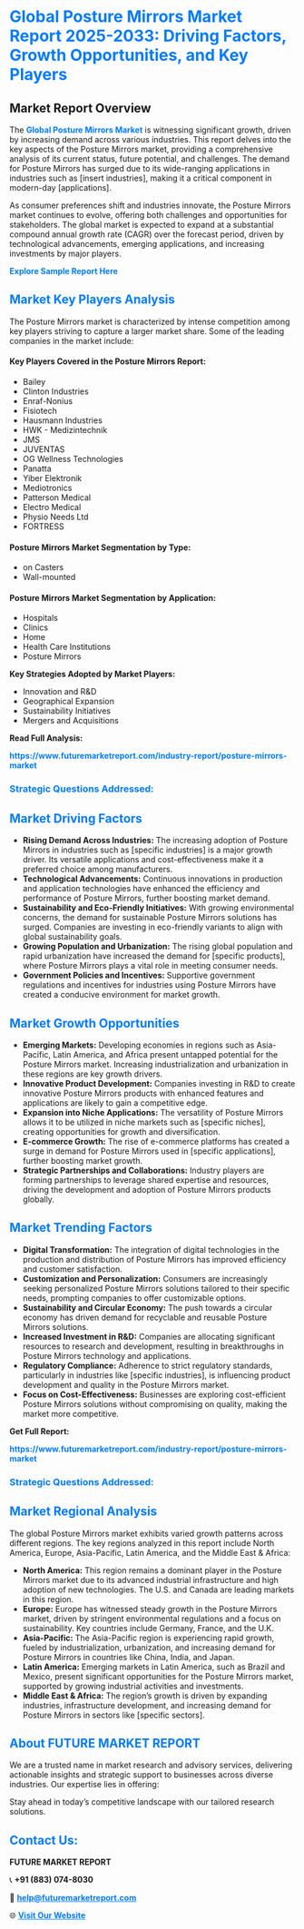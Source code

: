 <h1 style="color: #007BFF;">Global Posture Mirrors Market Report 2025-2033: Driving Factors, Growth Opportunities, and Key Players</h1>

<section id="overview">
<h2>Market Report Overview</h2>
<p>The <a href="https://www.futuremarketreport.com/industry-report/posture-mirrors-market" style="color: #007BFF; text-decoration: none;"><strong>Global Posture Mirrors Market</strong></a> is witnessing significant growth, driven by increasing demand across various industries. This report delves into the key aspects of the Posture Mirrors market, providing a comprehensive analysis of its current status, future potential, and challenges. The demand for Posture Mirrors has surged due to its wide-ranging applications in industries such as [insert industries], making it a critical component in modern-day [applications].</p>
<p>As consumer preferences shift and industries innovate, the Posture Mirrors market continues to evolve, offering both challenges and opportunities for stakeholders. The global market is expected to expand at a substantial compound annual growth rate (CAGR) over the forecast period, driven by technological advancements, emerging applications, and increasing investments by major players.</p>
</section>

<section id="overview">
<p><a href="https://www.futuremarketreport.com/request-sample/reportId=123423" style="color: #007BFF; text-decoration: none;"><strong>Explore Sample Report Here</strong></a></p>
</section>

<section id="key-players">
<h2 style="color: #007BFF;">Market Key Players Analysis</h2>
<p>The Posture Mirrors market is characterized by intense competition among key players striving to capture a larger market share. Some of the leading companies in the market include:</p>
<h4>Key Players Covered in the Posture Mirrors Report:</h4>
<ul><li>Bailey</li><li>Clinton Industries</li><li>Enraf-Nonius</li><li>Fisiotech</li><li>Hausmann Industries</li><li>HWK - Medizintechnik</li><li>JMS</li><li>JUVENTAS</li><li>OG Wellness Technologies</li><li>Panatta</li><li>Yiber Elektronik</li><li>Mediotronics</li><li>Patterson Medical</li><li>Electro Medical</li><li>Physio Needs Ltd</li><li>FORTRESS</li></ul>
<h4>Posture Mirrors Market Segmentation by Type:</h4>
<ul><li>on Casters</li><li>Wall-mounted</li></ul>

<h4>Posture Mirrors Market Segmentation by Application:</h4>
<ul><li>Hospitals</li><li>Clinics</li><li>Home</li><li>Health Care Institutions</li><li>Posture Mirrors</li></ul>
<p><strong>Key Strategies Adopted by Market Players:</strong></p>
<ul>
<li>Innovation and R&D</li>
<li>Geographical Expansion</li>
<li>Sustainability Initiatives</li>
<li>Mergers and Acquisitions</li>
</ul>
</section>

<section>
<p><strong>Read Full Analysis: </strong></p><a href="https://www.futuremarketreport.com/industry-report/posture-mirrors-market" style="color: #007BFF; text-decoration: none;"><strong>https://www.futuremarketreport.com/industry-report/posture-mirrors-market</strong></a>
<h3 style="color: #007BFF;">Strategic Questions Addressed:</h3>
</section>

<section id="driving-factors">
<h2 style="color: #007BFF;">Market Driving Factors</h2>
<ul>
<li><strong>Rising Demand Across Industries:</strong> The increasing adoption of Posture Mirrors in industries such as [specific industries] is a major growth driver. Its versatile applications and cost-effectiveness make it a preferred choice among manufacturers.</li>
<li><strong>Technological Advancements:</strong> Continuous innovations in production and application technologies have enhanced the efficiency and performance of Posture Mirrors, further boosting market demand.</li>
<li><strong>Sustainability and Eco-Friendly Initiatives:</strong> With growing environmental concerns, the demand for sustainable Posture Mirrors solutions has surged. Companies are investing in eco-friendly variants to align with global sustainability goals.</li>
<li><strong>Growing Population and Urbanization:</strong> The rising global population and rapid urbanization have increased the demand for [specific products], where Posture Mirrors plays a vital role in meeting consumer needs.</li>
<li><strong>Government Policies and Incentives:</strong> Supportive government regulations and incentives for industries using Posture Mirrors have created a conducive environment for market growth.</li>
</ul>
</section>

<section id="growth-opportunities">
<h2 style="color: #007BFF;">Market Growth Opportunities</h2>
<ul>
<li><strong>Emerging Markets:</strong> Developing economies in regions such as Asia-Pacific, Latin America, and Africa present untapped potential for the Posture Mirrors market. Increasing industrialization and urbanization in these regions are key growth drivers.</li>
<li><strong>Innovative Product Development:</strong> Companies investing in R&D to create innovative Posture Mirrors products with enhanced features and applications are likely to gain a competitive edge.</li>
<li><strong>Expansion into Niche Applications:</strong> The versatility of Posture Mirrors allows it to be utilized in niche markets such as [specific niches], creating opportunities for growth and diversification.</li>
<li><strong>E-commerce Growth:</strong> The rise of e-commerce platforms has created a surge in demand for Posture Mirrors used in [specific applications], further boosting market growth.</li>
<li><strong>Strategic Partnerships and Collaborations:</strong> Industry players are forming partnerships to leverage shared expertise and resources, driving the development and adoption of Posture Mirrors products globally.</li>
</ul>
</section>

<section id="trending-factors">
<h2 style="color: #007BFF;">Market Trending Factors</h2>
<ul>
<li><strong>Digital Transformation:</strong> The integration of digital technologies in the production and distribution of Posture Mirrors has improved efficiency and customer satisfaction.</li>
<li><strong>Customization and Personalization:</strong> Consumers are increasingly seeking personalized Posture Mirrors solutions tailored to their specific needs, prompting companies to offer customizable options.</li>
<li><strong>Sustainability and Circular Economy:</strong> The push towards a circular economy has driven demand for recyclable and reusable Posture Mirrors solutions.</li>
<li><strong>Increased Investment in R&D:</strong> Companies are allocating significant resources to research and development, resulting in breakthroughs in Posture Mirrors technology and applications.</li>
<li><strong>Regulatory Compliance:</strong> Adherence to strict regulatory standards, particularly in industries like [specific industries], is influencing product development and quality in the Posture Mirrors market.</li>
<li><strong>Focus on Cost-Effectiveness:</strong> Businesses are exploring cost-efficient Posture Mirrors solutions without compromising on quality, making the market more competitive.</li>
</ul>
</section>

<section>
<p><strong>Get Full Report: </strong></p><a href="https://www.futuremarketreport.com/industry-report/posture-mirrors-market" style="color: #007BFF; text-decoration: none;"><strong>https://www.futuremarketreport.com/industry-report/posture-mirrors-market</strong></a>
<h3 style="color: #007BFF;">Strategic Questions Addressed:</h3>
</section>


<section id="regional-analysis">
<h2 style="color: #007BFF;">Market Regional Analysis</h2>
<p>The global Posture Mirrors market exhibits varied growth patterns across different regions. The key regions analyzed in this report include North America, Europe, Asia-Pacific, Latin America, and the Middle East & Africa:</p>
<ul>
<li><strong>North America:</strong> This region remains a dominant player in the Posture Mirrors market due to its advanced industrial infrastructure and high adoption of new technologies. The U.S. and Canada are leading markets in this region.</li>
<li><strong>Europe:</strong> Europe has witnessed steady growth in the Posture Mirrors market, driven by stringent environmental regulations and a focus on sustainability. Key countries include Germany, France, and the U.K.</li>
<li><strong>Asia-Pacific:</strong> The Asia-Pacific region is experiencing rapid growth, fueled by industrialization, urbanization, and increasing demand for Posture Mirrors in countries like China, India, and Japan.</li>
<li><strong>Latin America:</strong> Emerging markets in Latin America, such as Brazil and Mexico, present significant opportunities for the Posture Mirrors market, supported by growing industrial activities and investments.</li>
<li><strong>Middle East & Africa:</strong> The region’s growth is driven by expanding industries, infrastructure development, and increasing demand for Posture Mirrors in sectors like [specific sectors].</li>
</ul>
</section>

<footer>
<h2 style="color: #007BFF;">About FUTURE MARKET REPORT</h2>
<p>We are a trusted name in market research and advisory services, delivering actionable insights and strategic support to businesses across diverse industries. Our expertise lies in offering:</p>

<p>Stay ahead in today’s competitive landscape with our tailored research solutions.</p>

<h2 style="color: #007BFF;">Contact Us:</h2>
<p><strong>FUTURE MARKET REPORT</strong></p>
<p>📞 <strong>+91 (883) 074-8030</strong></p>
<p>📧 <strong><a href="mailto:help@futuremarketreport.com" style="color: #007BFF;">help@futuremarketreport.com</a></strong></p>
<p>🌐 <strong><a href="https://www.futuremarketreport.com/" style="color: #007BFF;">Visit Our Website</a></strong></p>
</footer>